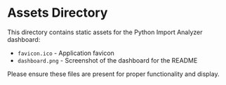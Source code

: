 # Assets Directory

This directory contains static assets for the Python Import Analyzer dashboard:

- `favicon.ico` - Application favicon
- `dashboard.png` - Screenshot of the dashboard for the README

Please ensure these files are present for proper functionality and display.
